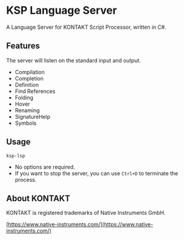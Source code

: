 KSP Language Server
===================

A Language Server for KONTAKT Script Processor, written in C#.

## Features

The server will listen on the standard input and output.

- Compilation
- Completion
- Definition
- Find References
- Folding
- Hover
- Renaming
- SignatureHelp
- Symbols


## Usage


`ksp-lsp`

- No options are required.
- If you want to stop the server, you can use `Ctrl+D` to terminate the process.

## About KONTAKT

KONTAKT is registered trademarks of Native Instruments GmbH.

[https://www.native-instruments.com/](https://www.native-instruments.com/)
